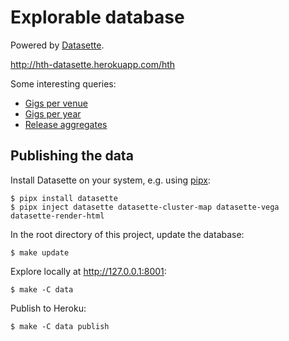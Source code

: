 # Explorable database

Powered by [Datasette](https://datasette.readthedocs.io/en/stable/).

<http://hth-datasette.herokuapp.com/hth>

Some interesting queries:

- [Gigs per venue](http://hth-datasette.herokuapp.com/hth?sql=select%0D%0Av.name+as+venue%2C%0D%0Av.city%2C%0D%0Acount%28g.id%29+as+gigs%2C%0D%0Amin%28g.date%29+as+first_show%2C%0D%0Amax%28g.date%29+as+last_show%2C%0D%0Av.latitude%2C%0D%0Av.longitude%0D%0Afrom+shows_gig+as+g%0D%0Ajoin+shows_venue+as+v+on+g.venue_id+%3D+v.id%0D%0Awhere+v.longitude+%3C+-70%0D%0Agroup+by+v.id%0D%0Aorder+by+gigs+desc%2C+last_show+desc)
- [Gigs per year](http://hth-datasette.herokuapp.com/hth?sql=select%0D%0Astrftime%28%27%25Y%27%2C+date%29+as+year%2C%0D%0Acount%28id%29+as+gigs%0D%0Afrom+shows_gig%0D%0Agroup+by+year#g.mark=bar&g.x_column=year&g.x_type=ordinal&g.y_column=gigs&g.y_type=quantitative)
- [Release aggregates](http://hth-datasette.herokuapp.com/hth?sql=select%0D%0A++r.title%2C%0D%0A++strftime(%27%25Y%27%2C+r.date)+as+year%2C%0D%0A++count(distinct+s.id)+as+tracks%2C%0D%0A++count(distinct+v.id)+as+videos%2C%0D%0A++count(distinct+p.id)+as+press%0D%0Afrom%0D%0A++music_release+as+r%0D%0A++join+music_song+as+s+on+s.release_id+%3D+r.id%0D%0A++join+music_video+as+v+on+v.release_id+%3D+r.id%0D%0A++join+music_press+as+p+on+p.release_id+%3D+r.id%0D%0Agroup+by%0D%0A++r.id%0D%0Aorder+by%0D%0A++r.date+desc%0D%0A)

## Publishing the data

Install Datasette on your system, e.g. using [pipx](https://pipxproject.github.io/pipx/):

```
$ pipx install datasette
$ pipx inject datasette datasette-cluster-map datasette-vega datasette-render-html
```

In the root directory of this project, update the database:

```
$ make update
```

Explore locally at <http://127.0.0.1:8001>:

```
$ make -C data
```

Publish to Heroku:

```
$ make -C data publish
```
